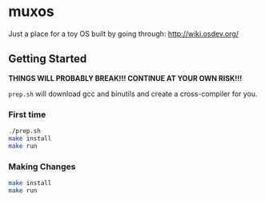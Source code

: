 # muxos

Just a place for a toy OS built by going through: http://wiki.osdev.org/

## Getting Started

__THINGS WILL PROBABLY BREAK!!! CONTINUE AT YOUR OWN RISK!!!__

`prep.sh` will download gcc and binutils and create a cross-compiler for you.

### First time

```bash
./prep.sh
make install
make run
```

### Making Changes
```bash
make install
make run
```
